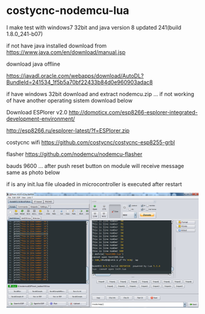 # costycnc-nodemcu-lua
 I make test with windows7 32bit and java version 8 updated 241(build 1.8.0_241-b07)
       
  if not have java installed download from https://www.java.com/en/download/manual.jsp
       
  download java offline
  
  https://javadl.oracle.com/webapps/download/AutoDL?BundleId=241534_1f5b5a70bf22433b84d0e960903adac8
  
  if have windows 32bit download and extract nodemcu.zip ... if not working of have another operating sistem download below
  
 Download ESPlorer v2.0 http://domoticx.com/esp8266-esplorer-integrated-development-environment/
 
 http://esp8266.ru/esplorer-latest/?f=ESPlorer.zip 
 
 costycnc wifi https://github.com/costycnc/costycnc-esp8255-grbl
 
 flasher https://github.com/nodemcu/nodemcu-flasher
 
 bauds 9600 ... after push reset button on module will receive message same as photo below
 
 if is any init.lua file uloaded in microcontroller is executed after restart
 

![alt text](https://github.com/costycnc/costycnc-nodemcu-lua/blob/master/lua.jpg)
